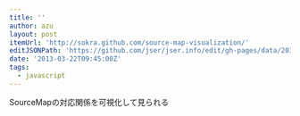 ```yaml
---
title: ''
author: azu
layout: post
itemUrl: 'http://sokra.github.com/source-map-visualization/'
editJSONPath: 'https://github.com/jser/jser.info/edit/gh-pages/data/2013/03/index.json'
date: '2013-03-22T09:45:00Z'
tags:
  - javascript
---
```

SourceMapの対応関係を可視化して見られる
